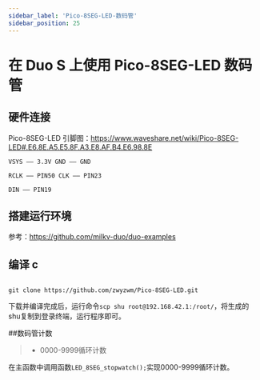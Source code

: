 ```yaml
---
sidebar_label: 'Pico-8SEG-LED-数码管'
sidebar_position: 25
---
```


# 在 Duo S 上使用 Pico-8SEG-LED 数码管

## 硬件连接

Pico-8SEG-LED 引脚图：https://www.waveshare.net/wiki/Pico-8SEG-LED#.E6.8E.A5.E5.8F.A3.E8.AF.B4.E6.98.8E

```
VSYS —— 3.3V GND —— GND

RCLK —— PIN50 CLK —— PIN23

DIN —— PIN19
```

## 搭建运行环境

参考：https://github.com/milkv-duo/duo-examples

## 编译 c

```

git clone https://github.com/zwyzwm/Pico-8SEG-LED.git

```
下载并编译完成后，运行命令`scp shu root@192.168.42.1:/root/`，将生成的shu复制到登录终端，运行程序即可。

##数码管计数

> - 0000-9999循环计数

在主函数中调用函数`LED_8SEG_stopwatch();`实现0000-9999循环计数。


